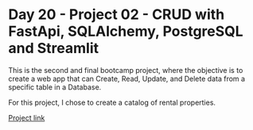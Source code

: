 # Day 20 -  Project 02 - CRUD with FastApi, SQLAlchemy, PostgreSQL and Streamlit

This is the second and final bootcamp project, where the objective is to create a web app that can Create, Read, Update, and Delete data from a specific table in a Database.

For this project, I chose to create a catalog of rental properties.

[Project link](https://github.com/lealre/crud-rental-properties)